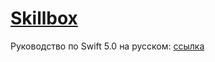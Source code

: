 # [Skillbox](https://go.acstat.com/3ced01680e2ae408 "Skillbox")

Руководство по Swift 5.0 на русском: [ссылка](https://cutt.ly/AfdhZb7)
